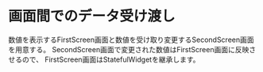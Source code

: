 # 画面間でのデータ受け渡し
数値を表示するFirstScreen画面と数値を受け取り変更するSecondScreen画面を用意する。
SecondScreen画面で変更された数値はFirstScreen画面に反映させるので、
FirstScreen画面はStatefulWidgetを継承します。
